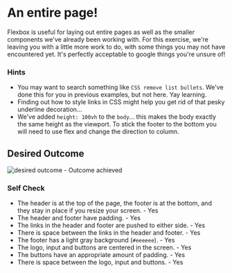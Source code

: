 # An entire page!

Flexbox is useful for laying out entire pages as well as the smaller components we've already been working with. For this exercise, we're leaving you with a little more work to do, with some things you may not have encountered yet. It's perfectly acceptable to google things you're unsure of!

### Hints
- You may want to search something like `CSS remove list bullets`.  We've done this for you in previous examples, but not here. Yay learning.
- Finding out how to style links in CSS might help you get rid of that pesky underline decoration...
- We've added `height: 100vh` to the `body`... this makes the body exactly the same height as the viewport. To stick the footer to the bottom you will need to use flex and change the direction to column.

## Desired Outcome
![desired outcome](./desired-outcome.png) - Outcome achieved

### Self Check

- The header is at the top of the page, the footer is at the bottom, and they stay in place if you resize your screen. - Yes
- The header and footer have padding. - Yes
- The links in the header and footer are pushed to either side. - Yes
- There is space between the links in the header and footer. - Yes
- The footer has a light gray background (`#eeeeee`). - Yes
- The logo, input and buttons are centered in the screen. - Yes
- The buttons have an appropriate amount of padding. - Yes
- There is space between the logo, input and buttons. - Yes
